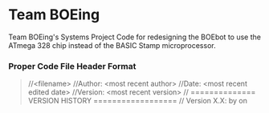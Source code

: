 # Team BOEing

Team BOEing's Systems Project Code for redesigning the BOEbot to use the ATmega 328 chip instead of the BASIC Stamp microprocessor.

### Proper Code File Header Format
>//\<filename\>
>//Author: \<most recent author\>
>//Date: \<most recent edited date\>
>//Version: \<most recent version\>
>// ============== VERSION HISTORY ==================
>// Version X.X: <version description> by <version author> on <version date>
